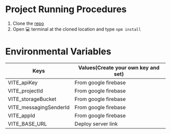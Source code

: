 # Project Running Procedures

1. Clone the [repo](https://github.com/mamun-0/productvista-client)
2. Open 💻 terminal at the cloned location and type `npm install`


# Environmental Variables

| Keys                       | Values(Create your own key and set)                       |
| -------------------------- | --------------------------------------------------------- |
| VITE_apiKey| From google firebase |
| VITE_projectId| From google firebase                 |
| VITE_storageBucket| From google firebase                 |
| VITE_messagingSenderId| From google firebase                 |
| VITE_appId| From google firebase                 |
| VITE_BASE_URL| Deploy server link                 |